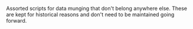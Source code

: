 Assorted scripts for data munging that don't belong anywhere else. These are 
kept for historical reasons and don't need to be maintained going forward.
